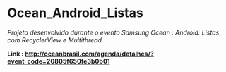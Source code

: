 # Ocean_Android_Listas

*Projeto desenvolvido durante o evento Samsung Ocean : Android: Listas com RecyclerView e Multithread*

**Link : http://oceanbrasil.com/agenda/detalhes/?event_code=20805f650fe3b0b01**
